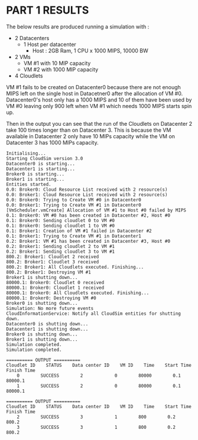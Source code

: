 # PART 1 RESULTS
The below results are produced running a simulation with :
* 2 Datacenters
    * 1 Host per datacenter
        * Host : 2GB Ram, 1 CPU x 1000 MIPS, 10000 BW
* 2 VMs
    * VM #1 with 10 MIP capacity
    * VM #2 with 1000 MIP capacity
* 4 Cloudlets

VM #1 fails to be created on Datacenter0 because there are not enough MIPS left on the single host in Datacetner0 after the allocation of VM #0.  Datacenter0's host only has a 1000 MIPS and 10 of them have been used by VM #0 leaving only 900 left when VM #1 which needs 1000 MIPS starts spin up.

Then in the output you can see that the run of the Cloudlets on Datacenter 2 take 100 times longer than on Datacenter 3.  This is because the VM available in Datacenter 2 only have 10 MIPs capacity while the VM on Datacenter 3 has 1000 MIPs capacity.

```
Initialising...
Starting CloudSim version 3.0
Datacenter0 is starting...
Datacenter1 is starting...
Broker0 is starting...
Broker1 is starting...
Entities started.
0.0: Broker0: Cloud Resource List received with 2 resource(s)
0.0: Broker1: Cloud Resource List received with 2 resource(s)
0.0: Broker0: Trying to Create VM #0 in Datacenter0
0.0: Broker1: Trying to Create VM #1 in Datacenter0
[VmScheduler.vmCreate] Allocation of VM #1 to Host #0 failed by MIPS
0.1: Broker0: VM #0 has been created in Datacenter #2, Host #0
0.1: Broker0: Sending cloudlet 0 to VM #0
0.1: Broker0: Sending cloudlet 1 to VM #0
0.1: Broker1: Creation of VM #1 failed in Datacenter #2
0.1: Broker1: Trying to Create VM #1 in Datacenter1
0.2: Broker1: VM #1 has been created in Datacenter #3, Host #0
0.2: Broker1: Sending cloudlet 2 to VM #1
0.2: Broker1: Sending cloudlet 3 to VM #1
800.2: Broker1: Cloudlet 2 received
800.2: Broker1: Cloudlet 3 received
800.2: Broker1: All Cloudlets executed. Finishing...
800.2: Broker1: Destroying VM #1
Broker1 is shutting down...
80000.1: Broker0: Cloudlet 0 received
80000.1: Broker0: Cloudlet 1 received
80000.1: Broker0: All Cloudlets executed. Finishing...
80000.1: Broker0: Destroying VM #0
Broker0 is shutting down...
Simulation: No more future events
CloudInformationService: Notify all CloudSim entities for shutting down.
Datacenter0 is shutting down...
Datacenter1 is shutting down...
Broker0 is shutting down...
Broker1 is shutting down...
Simulation completed.
Simulation completed.

========== OUTPUT ==========
Cloudlet ID    STATUS    Data center ID    VM ID    Time    Start Time    Finish Time
    0        SUCCESS        2            0        80000        0.1        80000.1
    1        SUCCESS        2            0        80000        0.1        80000.1

========== OUTPUT ==========
Cloudlet ID    STATUS    Data center ID    VM ID    Time    Start Time    Finish Time
    2        SUCCESS        3            1        800        0.2        800.2
    3        SUCCESS        3            1        800        0.2        800.2
```